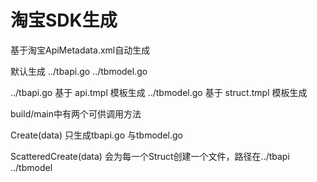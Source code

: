 # 淘宝SDK生成
基于淘宝ApiMetadata.xml自动生成

默认生成 ../tbapi.go ../tbmodel.go

../tbapi.go 基于 api.tmpl 模板生成
../tbmodel.go 基于 struct.tmpl 模板生成

build/main中有两个可供调用方法

Create(data) 只生成tbapi.go 与tbmodel.go

ScatteredCreate(data) 会为每一个Struct创建一个文件，路径在../tbapi ../tbmodel